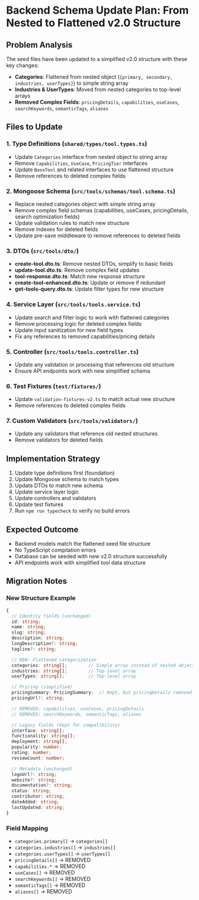 # Backend Schema Update Plan: From Nested to Flattened v2.0 Structure

## Problem Analysis
The seed files have been updated to a simplified v2.0 structure with these key changes:
- **Categories**: Flattened from nested object (`{primary, secondary, industries, userTypes}`) to simple string array
- **Industries & UserTypes**: Moved from nested categories to top-level arrays
- **Removed Complex Fields**: `pricingDetails`, `capabilities`, `useCases`, `searchKeywords`, `semanticTags`, `aliases`

## Files to Update

### 1. Type Definitions (`shared/types/tool.types.ts`)
- Update `Categories` interface from nested object to string array
- Remove `Capabilities`, `UseCase`, `PricingTier` interfaces
- Update `BaseTool` and related interfaces to use flattened structure
- Remove references to deleted complex fields

### 2. Mongoose Schema (`src/tools/schemas/tool.schema.ts`)
- Replace nested categories object with simple string array
- Remove complex field schemas (capabilities, useCases, pricingDetails, search optimization fields)
- Update validation rules to match new structure
- Remove indexes for deleted fields
- Update pre-save middleware to remove references to deleted fields

### 3. DTOs (`src/tools/dto/`)
- **create-tool.dto.ts**: Remove nested DTOs, simplify to basic fields
- **update-tool.dto.ts**: Remove complex field updates
- **tool-response.dto.ts**: Match new response structure
- **create-tool-enhanced.dto.ts**: Update or remove if redundant
- **get-tools-query.dto.ts**: Update filter types for new structure

### 4. Service Layer (`src/tools/tools.service.ts`)
- Update search and filter logic to work with flattened categories
- Remove processing logic for deleted complex fields
- Update input sanitization for new field types
- Fix any references to removed capabilities/pricing details

### 5. Controller (`src/tools/tools.controller.ts`)
- Update any validation or processing that references old structure
- Ensure API endpoints work with new simplified schema

### 6. Test Fixtures (`test/fixtures/`)
- Update `validation-fixtures-v2.ts` to match actual new structure
- Remove references to deleted complex fields

### 7. Custom Validators (`src/tools/validators/`)
- Update any validators that reference old nested structures
- Remove validators for deleted fields

## Implementation Strategy
1. Update type definitions first (foundation)
2. Update Mongoose schema to match types
3. Update DTOs to match new schema
4. Update service layer logic
5. Update controllers and validators
6. Update test fixtures
7. Run `npm run typecheck` to verify no build errors

## Expected Outcome
- Backend models match the flattened seed file structure
- No TypeScript compilation errors
- Database can be seeded with new v2.0 structure successfully
- API endpoints work with simplified tool data structure

## Migration Notes

### New Structure Example
```typescript
{
  // Identity fields (unchanged)
  id: string;
  name: string;
  slug: string;
  description: string;
  longDescription?: string;
  tagline?: string;

  // NEW: Flattened categorization
  categories: string[];        // Simple array instead of nested object
  industries: string[];        // Top-level array
  userTypes: string[];         // Top-level array

  // Pricing (simplified)
  pricingSummary: PricingSummary;  // Kept, but pricingDetails removed
  pricingUrl?: string;

  // REMOVED: capabilities, useCases, pricingDetails
  // REMOVED: searchKeywords, semanticTags, aliases

  // Legacy fields (kept for compatibility)
  interface: string[];
  functionality: string[];
  deployment: string[];
  popularity: number;
  rating: number;
  reviewCount: number;

  // Metadata (unchanged)
  logoUrl?: string;
  website?: string;
  documentation?: string;
  status: string;
  contributor: string;
  dateAdded: string;
  lastUpdated: string;
}
```

### Field Mapping
- `categories.primary[]` → `categories[]`
- `categories.industries[]` → `industries[]`
- `categories.userTypes[]` → `userTypes[]`
- `pricingDetails[]` → REMOVED
- `capabilities.*` → REMOVED
- `useCases[]` → REMOVED
- `searchKeywords[]` → REMOVED
- `semanticTags[]` → REMOVED
- `aliases[]` → REMOVED